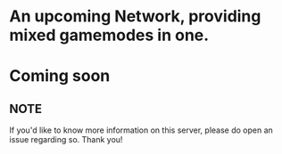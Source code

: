 # An upcoming Network, providing mixed gamemodes in one.

# Coming soon

## NOTE

If you'd like to know more information on this server, please do open an issue regarding so. Thank you!
